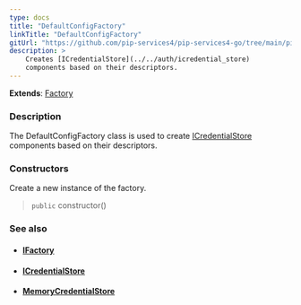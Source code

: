```yaml
---
type: docs
title: "DefaultConfigFactory"
linkTitle: "DefaultConfigFactory"
gitUrl: "https://github.com/pip-services4/pip-services4-go/tree/main/pip-services4-config-go"
description: >
    Creates [ICredentialStore](../../auth/icredential_store)
    components based on their descriptors.
---
```


**Extends**: [Factory](../../../components/build/factory)

### Description

The DefaultConfigFactory class is used to create [ICredentialStore](../../auth/icredential_store) components based on their descriptors.

### Constructors
Create a new instance of the factory.

> `public` constructor()


### See also
- #### [IFactory](../../../components/build/ifactory)
- #### [ICredentialStore](../../auth/icredential_store)
- #### [MemoryCredentialStore](../../auth/memory_credential_store)

